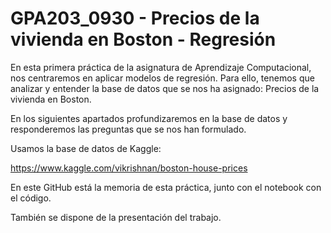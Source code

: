 # GPA203_0930 - Precios de la vivienda en Boston - Regresión 

En esta primera práctica de la asignatura de Aprendizaje Computacional, nos centraremos en aplicar modelos de regresión. Para ello, tenemos que analizar y entender la base de datos que se nos ha asignado: Precios de la vivienda en Boston. 

En los siguientes apartados profundizaremos en la base de datos y responderemos las preguntas que se nos han formulado.

Usamos la base de datos de Kaggle:

https://www.kaggle.com/vikrishnan/boston-house-prices

En este GitHub está la memoria de esta práctica, junto con el notebook con el código. 

También se dispone de la presentación del trabajo.
